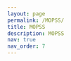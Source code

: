 ```yaml
---
layout: page
permalink: /MOPSS/
title: MOPSS
description: MOPSS
nav: true
nav_order: 7
---
```


<!--
For now, this page is assumed to be a static description of your courses. You can convert it to a collection similar to `_projects/` so that you can have a dedicated page for each course.

Organize your courses by years, topics, or universities, however you like!
-->